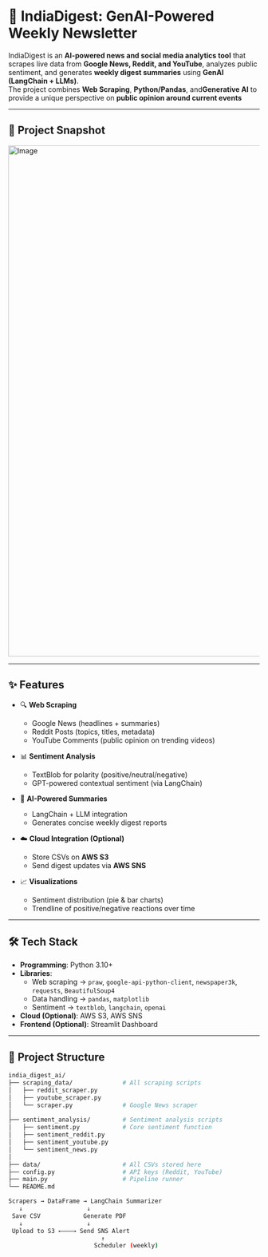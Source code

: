 # 📰 IndiaDigest: GenAI-Powered Weekly Newsletter

IndiaDigest is an **AI-powered news and social media analytics tool** that scrapes live data from **Google News, Reddit, and YouTube**, analyzes public sentiment, and generates **weekly digest summaries** using **GenAI (LangChain + LLMs)**.  
The project combines **Web Scraping**, **Python/Pandas**, and**Generative AI** to provide a unique perspective on **public opinion around current events**

---

## 📸 Project Snapshot

<img width="1500" height="1024" alt="Image" src="https://github.com/user-attachments/assets/f8dc33cf-5d6c-4de7-963f-732445b330e2" />


---

## ✨ Features

- 🔍 **Web Scraping**
  - Google News (headlines + summaries)
  - Reddit Posts (topics, titles, metadata)
  - YouTube Comments (public opinion on trending videos)

- 📊 **Sentiment Analysis**
  - TextBlob for polarity (positive/neutral/negative)
  - GPT-powered contextual sentiment (via LangChain)

- 🧠 **AI-Powered Summaries**
  - LangChain + LLM integration
  - Generates concise weekly digest reports

- ☁️ **Cloud Integration (Optional)**
  - Store CSVs on **AWS S3**
  - Send digest updates via **AWS SNS**

- 📈 **Visualizations**
  - Sentiment distribution (pie & bar charts)
  - Trendline of positive/negative reactions over time

---

## 🛠️ Tech Stack

- **Programming**: Python 3.10+
- **Libraries**:  
  - Web scraping → `praw`, `google-api-python-client`, `newspaper3k`, `requests`, `BeautifulSoup4`
  - Data handling → `pandas`, `matplotlib`
  - Sentiment → `textblob`, `langchain`, `openai`
- **Cloud (Optional)**: AWS S3, AWS SNS
- **Frontend (Optional)**: Streamlit Dashboard

---

## 📂 Project Structure

```bash
india_digest_ai/
├── scraping_data/              # All scraping scripts
│   ├── reddit_scraper.py
│   ├── youtube_scraper.py
│   └── scraper.py              # Google News scraper
│
├── sentiment_analysis/         # Sentiment analysis scripts
│   ├── sentiment.py            # Core sentiment function
│   ├── sentiment_reddit.py
│   ├── sentiment_youtube.py
│   └── sentiment_news.py
│
├── data/                       # All CSVs stored here
├── config.py                   # API keys (Reddit, YouTube)
├── main.py                     # Pipeline runner
└── README.md

Scrapers → DataFrame → LangChain Summarizer
   ↓                  ↓
 Save CSV            Generate PDF
   ↓                  ↓
 Upload to S3 ←———→ Send SNS Alert
                          ↑
                        Scheduler (weekly)

